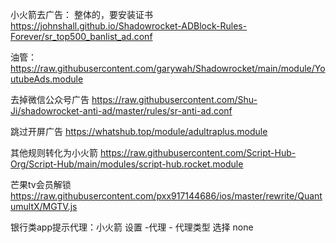小火箭去广告：
整体的，要安装证书
https://johnshall.github.io/Shadowrocket-ADBlock-Rules-Forever/sr_top500_banlist_ad.conf

油管：
https://raw.githubusercontent.com/garywah/Shadowrocket/main/module/YoutubeAds.module

去掉微信公众号广告
https://raw.githubusercontent.com/Shu-Ji/shadowrocket-anti-ad/master/rules/sr-anti-ad.conf

跳过开屏广告
https://whatshub.top/module/adultraplus.module

其他规则转化为小火箭
https://raw.githubusercontent.com/Script-Hub-Org/Script-Hub/main/modules/script-hub.rocket.module

芒果tv会员解锁
https://raw.githubusercontent.com/pxx917144686/ios/master/rewrite/QuantumultX/MGTV.js


银行类app提示代理：小火箭 设置 -代理 - 代理类型 选择 none
